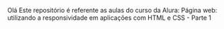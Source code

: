 Olá
Este repositório é referente as aulas do curso da Alura:
Página web: utilizando a responsividade em aplicações com HTML e CSS - Parte 1

